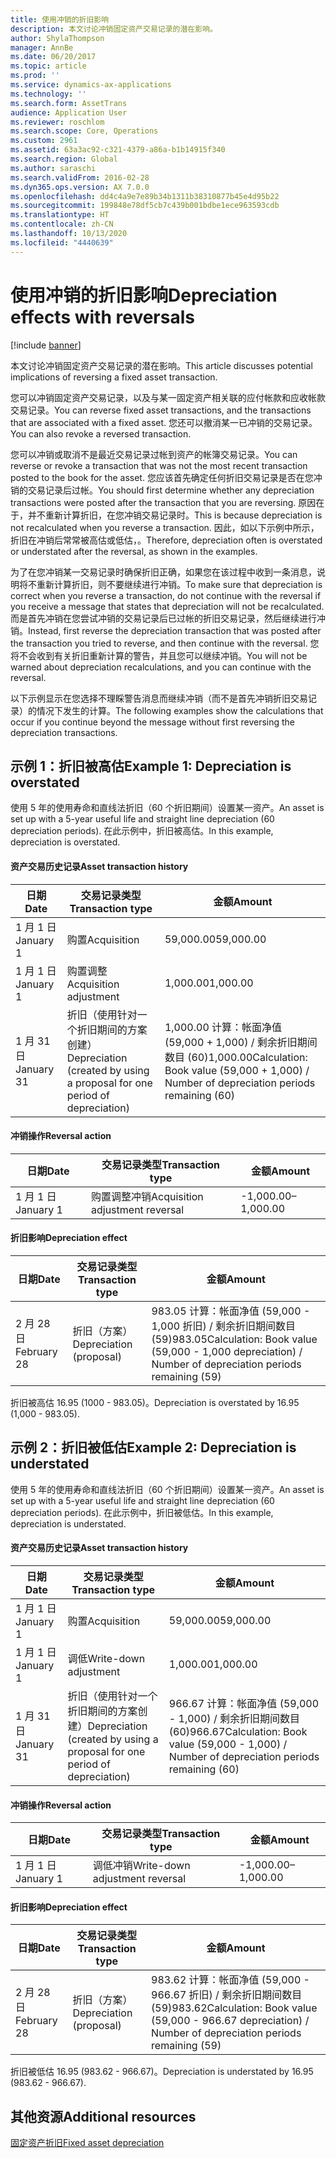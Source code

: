 ```yaml
---
title: 使用冲销的折旧影响
description: 本文讨论冲销固定资产交易记录的潜在影响。
author: ShylaThompson
manager: AnnBe
ms.date: 06/20/2017
ms.topic: article
ms.prod: ''
ms.service: dynamics-ax-applications
ms.technology: ''
ms.search.form: AssetTrans
audience: Application User
ms.reviewer: roschlom
ms.search.scope: Core, Operations
ms.custom: 2961
ms.assetid: 63a3ac92-c321-4379-a86a-b1b14915f340
ms.search.region: Global
ms.author: saraschi
ms.search.validFrom: 2016-02-28
ms.dyn365.ops.version: AX 7.0.0
ms.openlocfilehash: dd4c4a9e7e89b34b1311b38310877b45e4d95b22
ms.sourcegitcommit: 199848e78df5cb7c439b001bdbe1ece963593cdb
ms.translationtype: HT
ms.contentlocale: zh-CN
ms.lasthandoff: 10/13/2020
ms.locfileid: "4440639"
---
```

# <a name="depreciation-effects-with-reversals"></a><span data-ttu-id="70ad4-103">使用冲销的折旧影响</span><span class="sxs-lookup"><span data-stu-id="70ad4-103">Depreciation effects with reversals</span></span>

[!include [banner](../includes/banner.md)]

<span data-ttu-id="70ad4-104">本文讨论冲销固定资产交易记录的潜在影响。</span><span class="sxs-lookup"><span data-stu-id="70ad4-104">This article discusses potential implications of reversing a fixed asset transaction.</span></span> 

<span data-ttu-id="70ad4-105">您可以冲销固定资产交易记录，以及与某一固定资产相关联的应付帐款和应收帐款交易记录。</span><span class="sxs-lookup"><span data-stu-id="70ad4-105">You can reverse fixed asset transactions, and the transactions that are associated with a fixed asset.</span></span> <span data-ttu-id="70ad4-106">您还可以撤消某一已冲销的交易记录。</span><span class="sxs-lookup"><span data-stu-id="70ad4-106">You can also revoke a reversed transaction.</span></span> 

<span data-ttu-id="70ad4-107">您可以冲销或取消不是最近交易记录过帐到资产的帐簿交易记录。</span><span class="sxs-lookup"><span data-stu-id="70ad4-107">You can reverse or revoke a transaction that was not the most recent transaction posted to the book for the asset.</span></span> <span data-ttu-id="70ad4-108">您应该首先确定任何折旧交易记录是否在您冲销的交易记录后过帐。</span><span class="sxs-lookup"><span data-stu-id="70ad4-108">You should first determine whether any depreciation transactions were posted after the transaction that you are reversing.</span></span> <span data-ttu-id="70ad4-109">原因在于，并不重新计算折旧，在您冲销交易记录时。</span><span class="sxs-lookup"><span data-stu-id="70ad4-109">This is because depreciation is not recalculated when you reverse a transaction.</span></span> <span data-ttu-id="70ad4-110">因此，如以下示例中所示，折旧在冲销后常常被高估或低估，。</span><span class="sxs-lookup"><span data-stu-id="70ad4-110">Therefore, depreciation often is overstated or understated after the reversal, as shown in the examples.</span></span> 

<span data-ttu-id="70ad4-111">为了在您冲销某一交易记录时确保折旧正确，如果您在该过程中收到一条消息，说明将不重新计算折旧，则不要继续进行冲销。</span><span class="sxs-lookup"><span data-stu-id="70ad4-111">To make sure that depreciation is correct when you reverse a transaction, do not continue with the reversal if you receive a message that states that depreciation will not be recalculated.</span></span> <span data-ttu-id="70ad4-112">而是首先冲销在您尝试冲销的交易记录后已过帐的折旧交易记录，然后继续进行冲销。</span><span class="sxs-lookup"><span data-stu-id="70ad4-112">Instead, first reverse the depreciation transaction that was posted after the transaction you tried to reverse, and then continue with the reversal.</span></span> <span data-ttu-id="70ad4-113">您将不会收到有关折旧重新计算的警告，并且您可以继续冲销。</span><span class="sxs-lookup"><span data-stu-id="70ad4-113">You will not be warned about depreciation recalculations, and you can continue with the reversal.</span></span> 

<span data-ttu-id="70ad4-114">以下示例显示在您选择不理睬警告消息而继续冲销（而不是首先冲销折旧交易记录）的情况下发生的计算。</span><span class="sxs-lookup"><span data-stu-id="70ad4-114">The following examples show the calculations that occur if you continue beyond the message without first reversing the depreciation transactions.</span></span>

## <a name="example-1-depreciation-is-overstated"></a><span data-ttu-id="70ad4-115">示例 1：折旧被高估</span><span class="sxs-lookup"><span data-stu-id="70ad4-115">Example 1: Depreciation is overstated</span></span>
<span data-ttu-id="70ad4-116">使用 5 年的使用寿命和直线法折旧（60 个折旧期间）设置某一资产。</span><span class="sxs-lookup"><span data-stu-id="70ad4-116">An asset is set up with a 5-year useful life and straight line depreciation (60 depreciation periods).</span></span> <span data-ttu-id="70ad4-117">在此示例中，折旧被高估。</span><span class="sxs-lookup"><span data-stu-id="70ad4-117">In this example, depreciation is overstated.</span></span>
#### <a name="asset-transaction-history"></a><span data-ttu-id="70ad4-118">资产交易历史记录</span><span class="sxs-lookup"><span data-stu-id="70ad4-118">Asset transaction history</span></span>

| <span data-ttu-id="70ad4-119">日期</span><span class="sxs-lookup"><span data-stu-id="70ad4-119">Date</span></span>       | <span data-ttu-id="70ad4-120">交易记录类型</span><span class="sxs-lookup"><span data-stu-id="70ad4-120">Transaction type</span></span>                                                          | <span data-ttu-id="70ad4-121">金额</span><span class="sxs-lookup"><span data-stu-id="70ad4-121">Amount</span></span>                                    |
|------------|---------------------------------------------------------------------------|-------------------------------------------|
| <span data-ttu-id="70ad4-122">1 月 1 日</span><span class="sxs-lookup"><span data-stu-id="70ad4-122">January 1</span></span>  | <span data-ttu-id="70ad4-123">购置</span><span class="sxs-lookup"><span data-stu-id="70ad4-123">Acquisition</span></span>                                                               | <span data-ttu-id="70ad4-124">59,000.00</span><span class="sxs-lookup"><span data-stu-id="70ad4-124">59,000.00</span></span>                                 |
| <span data-ttu-id="70ad4-125">1 月 1 日</span><span class="sxs-lookup"><span data-stu-id="70ad4-125">January 1</span></span>  | <span data-ttu-id="70ad4-126">购置调整</span><span class="sxs-lookup"><span data-stu-id="70ad4-126">Acquisition adjustment</span></span>                                                    | <span data-ttu-id="70ad4-127">1,000.00</span><span class="sxs-lookup"><span data-stu-id="70ad4-127">1,000.00</span></span>                                  |
| <span data-ttu-id="70ad4-128">1 月 31 日</span><span class="sxs-lookup"><span data-stu-id="70ad4-128">January 31</span></span> | <span data-ttu-id="70ad4-129">折旧（使用针对一个折旧期间的方案创建）</span><span class="sxs-lookup"><span data-stu-id="70ad4-129">Depreciation (created by using a proposal for one period of depreciation)</span></span> | <span data-ttu-id="70ad4-130">1,000.00 计算：帐面净值 (59,000 + 1,000) / 剩余折旧期间数目 (60)</span><span class="sxs-lookup"><span data-stu-id="70ad4-130">1,000.00Calculation: Book value (59,000 + 1,000) / Number of depreciation periods remaining (60)</span></span> |

#### <a name="reversal-action"></a><span data-ttu-id="70ad4-131">冲销操作</span><span class="sxs-lookup"><span data-stu-id="70ad4-131">Reversal action</span></span>

| <span data-ttu-id="70ad4-132">日期</span><span class="sxs-lookup"><span data-stu-id="70ad4-132">Date</span></span>      | <span data-ttu-id="70ad4-133">交易记录类型</span><span class="sxs-lookup"><span data-stu-id="70ad4-133">Transaction type</span></span>                | <span data-ttu-id="70ad4-134">金额</span><span class="sxs-lookup"><span data-stu-id="70ad4-134">Amount</span></span>    |
|-----------|---------------------------------|-----------|
| <span data-ttu-id="70ad4-135">1 月 1 日</span><span class="sxs-lookup"><span data-stu-id="70ad4-135">January 1</span></span> | <span data-ttu-id="70ad4-136">购置调整冲销</span><span class="sxs-lookup"><span data-stu-id="70ad4-136">Acquisition adjustment reversal</span></span> | <span data-ttu-id="70ad4-137">-1,000.00</span><span class="sxs-lookup"><span data-stu-id="70ad4-137">–1,000.00</span></span> |

#### <a name="depreciation-effect"></a><span data-ttu-id="70ad4-138">折旧影响</span><span class="sxs-lookup"><span data-stu-id="70ad4-138">Depreciation effect</span></span>

| <span data-ttu-id="70ad4-139">日期</span><span class="sxs-lookup"><span data-stu-id="70ad4-139">Date</span></span>        | <span data-ttu-id="70ad4-140">交易记录类型</span><span class="sxs-lookup"><span data-stu-id="70ad4-140">Transaction type</span></span>        | <span data-ttu-id="70ad4-141">金额</span><span class="sxs-lookup"><span data-stu-id="70ad4-141">Amount</span></span>                                                                                |
|-------------|-------------------------|---------------------------------------------------------------------------------------|
| <span data-ttu-id="70ad4-142">2 月 28 日</span><span class="sxs-lookup"><span data-stu-id="70ad4-142">February 28</span></span> | <span data-ttu-id="70ad4-143">折旧（方案）</span><span class="sxs-lookup"><span data-stu-id="70ad4-143">Depreciation (proposal)</span></span> | <span data-ttu-id="70ad4-144">983.05 计算：帐面净值 (59,000 - 1,000 折旧) / 剩余折旧期间数目 (59)</span><span class="sxs-lookup"><span data-stu-id="70ad4-144">983.05Calculation: Book value (59,000 - 1,000 depreciation) / Number of depreciation periods remaining (59)</span></span> |

<span data-ttu-id="70ad4-145">折旧被高估 16.95 (1000 - 983.05)。</span><span class="sxs-lookup"><span data-stu-id="70ad4-145">Depreciation is overstated by 16.95 (1,000 - 983.05).</span></span>

## <a name="example-2-depreciation-is-understated"></a><span data-ttu-id="70ad4-146">示例 2：折旧被低估</span><span class="sxs-lookup"><span data-stu-id="70ad4-146">Example 2: Depreciation is understated</span></span>
<span data-ttu-id="70ad4-147">使用 5 年的使用寿命和直线法折旧（60 个折旧期间）设置某一资产。</span><span class="sxs-lookup"><span data-stu-id="70ad4-147">An asset is set up with a 5-year useful life and straight line depreciation (60 depreciation periods).</span></span> <span data-ttu-id="70ad4-148">在此示例中，折旧被低估。</span><span class="sxs-lookup"><span data-stu-id="70ad4-148">In this example, depreciation is understated.</span></span>
#### <a name="asset-transaction-history"></a><span data-ttu-id="70ad4-149">资产交易历史记录</span><span class="sxs-lookup"><span data-stu-id="70ad4-149">Asset transaction history</span></span>

| <span data-ttu-id="70ad4-150">日期</span><span class="sxs-lookup"><span data-stu-id="70ad4-150">Date</span></span>       | <span data-ttu-id="70ad4-151">交易记录类型</span><span class="sxs-lookup"><span data-stu-id="70ad4-151">Transaction type</span></span>                                                          | <span data-ttu-id="70ad4-152">金额</span><span class="sxs-lookup"><span data-stu-id="70ad4-152">Amount</span></span>                                      |
|------------|---------------------------------------------------------------------------|---------------------------------------------|
| <span data-ttu-id="70ad4-153">1 月 1 日</span><span class="sxs-lookup"><span data-stu-id="70ad4-153">January 1</span></span>  | <span data-ttu-id="70ad4-154">购置</span><span class="sxs-lookup"><span data-stu-id="70ad4-154">Acquisition</span></span>                                                               | <span data-ttu-id="70ad4-155">59,000.00</span><span class="sxs-lookup"><span data-stu-id="70ad4-155">59,000.00</span></span>                                   |
| <span data-ttu-id="70ad4-156">1 月 1 日</span><span class="sxs-lookup"><span data-stu-id="70ad4-156">January 1</span></span>  | <span data-ttu-id="70ad4-157">调低</span><span class="sxs-lookup"><span data-stu-id="70ad4-157">Write-down adjustment</span></span>                                                     | <span data-ttu-id="70ad4-158">1,000.00</span><span class="sxs-lookup"><span data-stu-id="70ad4-158">1,000.00</span></span>                                    |
| <span data-ttu-id="70ad4-159">1 月 31 日</span><span class="sxs-lookup"><span data-stu-id="70ad4-159">January 31</span></span> | <span data-ttu-id="70ad4-160">折旧（使用针对一个折旧期间的方案创建）</span><span class="sxs-lookup"><span data-stu-id="70ad4-160">Depreciation (created by using a proposal for one period of depreciation)</span></span> | <span data-ttu-id="70ad4-161">966.67 计算：帐面净值 (59,000 - 1,000) / 剩余折旧期间数目 (60)</span><span class="sxs-lookup"><span data-stu-id="70ad4-161">966.67Calculation: Book value (59,000 - 1,000) / Number of depreciation periods remaining (60)</span></span> |

#### <a name="reversal-action"></a><span data-ttu-id="70ad4-162">冲销操作</span><span class="sxs-lookup"><span data-stu-id="70ad4-162">Reversal action</span></span>

| <span data-ttu-id="70ad4-163">日期</span><span class="sxs-lookup"><span data-stu-id="70ad4-163">Date</span></span>      | <span data-ttu-id="70ad4-164">交易记录类型</span><span class="sxs-lookup"><span data-stu-id="70ad4-164">Transaction type</span></span>               | <span data-ttu-id="70ad4-165">金额</span><span class="sxs-lookup"><span data-stu-id="70ad4-165">Amount</span></span>    |
|-----------|--------------------------------|-----------|
| <span data-ttu-id="70ad4-166">1 月 1 日</span><span class="sxs-lookup"><span data-stu-id="70ad4-166">January 1</span></span> | <span data-ttu-id="70ad4-167">调低冲销</span><span class="sxs-lookup"><span data-stu-id="70ad4-167">Write-down adjustment reversal</span></span> | <span data-ttu-id="70ad4-168">-1,000.00</span><span class="sxs-lookup"><span data-stu-id="70ad4-168">–1,000.00</span></span> |

#### <a name="depreciation-effect"></a><span data-ttu-id="70ad4-169">折旧影响</span><span class="sxs-lookup"><span data-stu-id="70ad4-169">Depreciation effect</span></span>

| <span data-ttu-id="70ad4-170">日期</span><span class="sxs-lookup"><span data-stu-id="70ad4-170">Date</span></span>        | <span data-ttu-id="70ad4-171">交易记录类型</span><span class="sxs-lookup"><span data-stu-id="70ad4-171">Transaction type</span></span>        | <span data-ttu-id="70ad4-172">金额</span><span class="sxs-lookup"><span data-stu-id="70ad4-172">Amount</span></span>                                                                                       |
|-------------|-------------------------|----------------------------------------------------------------------------------------------|
| <span data-ttu-id="70ad4-173">2 月 28 日</span><span class="sxs-lookup"><span data-stu-id="70ad4-173">February 28</span></span> | <span data-ttu-id="70ad4-174">折旧（方案）</span><span class="sxs-lookup"><span data-stu-id="70ad4-174">Depreciation (proposal)</span></span> | <span data-ttu-id="70ad4-175">983.62 计算：帐面净值 (59,000 - 966.67 折旧) / 剩余折旧期间数目 (59)</span><span class="sxs-lookup"><span data-stu-id="70ad4-175">983.62Calculation: Book value (59,000 - 966.67 depreciation) / Number of depreciation periods remaining (59)</span></span> |

<span data-ttu-id="70ad4-176">折旧被低估 16.95 (983.62 - 966.67)。</span><span class="sxs-lookup"><span data-stu-id="70ad4-176">Depreciation is understated by 16.95 (983.62 - 966.67).</span></span>



<a name="additional-resources"></a><span data-ttu-id="70ad4-177">其他资源</span><span class="sxs-lookup"><span data-stu-id="70ad4-177">Additional resources</span></span>
--------

[<span data-ttu-id="70ad4-178">固定资产折旧</span><span class="sxs-lookup"><span data-stu-id="70ad4-178">Fixed asset depreciation</span></span>](fixed-asset-depreciation.md)



